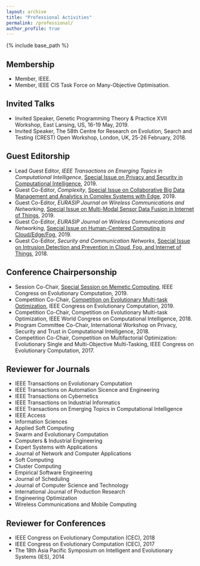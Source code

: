 ```yaml
---
layout: archive
title: "Professional Activities"
permalink: /professional/
author_profile: true
---
```


{% include base_path %}

## Membership

* Member, IEEE.
* Member, IEEE CIS Task Force on Many-Objective Optimisation.


## Invited Talks


* Invited Speaker, Genetic Programming Theory & Practice XVII Workshop, East Lansing, US, 16-19 May, 2019.
* Invited Speaker, The 58th Centre for Research on Evolution, Search and Testing (CREST) Open Workshop, 
London, UK, 25-26 February, 2018.


## Guest Editorship

* Lead Guest Editor, <i>IEEE Transactions on Emerging Topics in Computational Intelligence</i>, 
[Special Issue on Privacy and Security in Computational Intelligence](https://cis.ieee.org/images/files/Publications/TETCI/SI14_CFP_PSCI.pdf), 2019.
* Guest Co-Editor, <i>Complexity</i>, 
[Special Issue on Collaborative Big Data Management and Analytics in Complex Systems with Edge](https://www.hindawi.com/journals/complexity/si/149145/cfp/), 2019.
* Guest Co-Editor, <i>EURASIP Journal on Wireless Communications and Networking</i>, [Special Issue on
Multi-Modal Sensor Data Fusion in Internet of Things](https://jwcn-eurasipjournals.springeropen.com/multi-modal-sensor), 2019.
* Guest Co-Editor, <i>EURASIP Journal on Wireless Communications and Networking</i>, 
[Special Issue on Human-Centered Computing in Cloud/Edge/Fog](https://jwcn-eurasipjournals.springeropen.com/human-centered-computing), 2019.
* Guest Co-Editor, <i>Security and Communication Networks</i>, 
[Special Issue on Intrusion Detection and Prevention in Cloud, Fog, and Internet of Things](https://www.hindawi.com/journals/scn/si/215106/cfp/), 2018.


## Conference Chairpersonship

* Session Co-Chair, [Special Session on Memetic Computing](http://cec2019.org/programs/special_sessions.html#cec-01), IEEE Congress on Evolutionary Computation, 2019.
* Competition Co-Chair, [Competition on Evolutionary Multi-task Optimization](http://www.bdsc.site/websites/MTO_competiton_2019/MTO_Competition_CEC_2019.html), IEEE Congress on Evolutionary Computation, 2019.
* Competition Co-Chair, Competition on Evolutionary Multi-task Optimization, IEEE World Congress on Computational Intelligence, 2018.
* Program Committee Co-Chair, International Workshop on Privacy, Security and Trust in Computational Intelligence, 2018.
* Competition Co-Chair, Competition on Multifactorial Optimization: Evolutionary Single and Multi-Objective Multi-Tasking, IEEE Congress on Evolutionary Computation, 2017.


## Reviewer for Journals 

* IEEE Transactions on Evolutionary Computation 
* IEEE Transactions on Automation Sicence and Engineering
* IEEE Transactions on Cybernetics
* IEEE Transactions on Industrial Informatics
* IEEE Transactions on Emerging Topics in Computational Intelligence
* IEEE Access
* Information Sciences
* Applied Soft Computing
* Swarm and Evolutionary Computation
* Computers & Industrial Engineering
* Expert Systems with Applications
* Journal of Network and Computer Applications
* Soft Computing
* Cluster Computing
* Empirical Software Engineering
* Journal of Scheduling
* Journal of Computer Science and Technology
* International Journal of Production Research
* Engineering Optimization
* Wireless Communications and Mobile Computing

## Reviewer for Conferences

* IEEE Congress on Evolutionary Computation (CEC), 2018
* IEEE Congress on Evolutionary Computation (CEC), 2017
* The 18th Asia Pacific Symposium on Intelligent and Evolutionary Systems (IES), 2014
